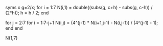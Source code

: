 syms x
g=2/x;
for i = 1:7
    N(i,1) = double((subs(g, c+h) - subs(g, c-h)) / (2*h));
    h = h / 2;
end

for j = 2:7
    for i = 1:7-j+1
        N(i,j) = (4^(j-1) * N(i+1,j-1) - N(i,j-1)) / (4^(j-1) - 1);
    end
end

N(1,7)
